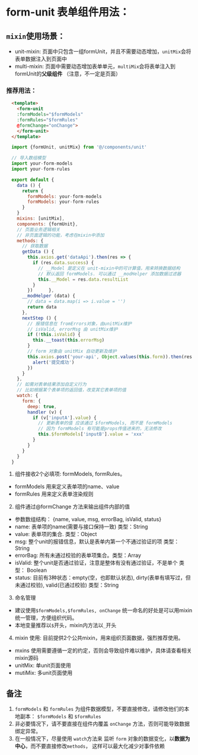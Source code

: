 # form-unit 表单组件用法：
## `mixin`使用场景：
- unit-mixin: 页面中只包含一组formUnit，并且不需要动态增加，`unitMix`会将表单数据注入到页面中
- multi-mixin: 页面中需要动态增加表单单元，`multiMix`会将表单注入到formUnit的**父级组件** （注意，不一定是页面）

### 推荐用法：
```html
  <template>
    <form-unit
    :formModels="$formModels"
    :formRules="$formRules"
    @formChange="onChange">
    </form-unit>
  </template>
```
```javascript
  import {formUnit, unitMix} from '@/components/unit'

  // 导入数组模型
  import your-form-models
  import your-form-rules

  export default {
    data () {
      return {
        formModels: your-form-models
        formModels: your-form-rules
      }
    }
    mixins: [unitMix],
    components: {formUnit},
    // 页面业务逻辑相关
    // 非页面逻辑的功能，考虑在mixin中添加
    methods: {
      // 获取数据
      getData () {
        this.axios.get('dataApi').then(res => {
          if (res.data.success) {
            // __Model 是定义在 unit-mixin中的可计算值，用来转换数据结构
            // 默认返回 formModels. 可以通过 __modHelper 添加数据过滤器
            this.__Model = res.data.resultList
          }
        })      },
      __modHelper (data) {
        // data = data.map(i => i.value = '')
        return data
      },
      nextStep () {
        // 报错信息在 fromErrors对象，由unitMix维护
        // isValid, errorMsg 由 unitMix维护
        if (!this.isValid) {
          this.__toast(this.errorMsg)
        }
        // form 对象由 unitMix 自动更新及维护
        this.axios.post('your-api', Object.values(this.form)).then(res => {
          alert('提交成功')
        })
      }
    },
    // 如需对表单结果添加自定义行为
    // 比如根据某个表单项的返回值，改变其它表单项的值
    watch: {
      form: {
        deep: true,
        handler (v) {
          if (v['inputA'].value) {
            // 更新表单的值 应该通过 $formModels, 而不是 formModels
            // 因为 formModels 有可能是props传值进来的，无法修改
            this.$formModels['inputB'].value = 'xxx'
          }
        }
      }
    }
  }
```
1. 组件接收2个必填项: formModels, formRules。
  - formModels 用来定义表单项的name、value
  - formRules 用来定义表单渲染规则
2. 组件通过@formChange 方法来输出组件内部的值
  - 参数数组结构： {name, value, msg, errorBag, isValid, status}
  - name: 表单项的name(需要与接口保持一致) 类型：String
  - value: 表单项的集合. 类型：Object
  - msg: 整个unit的报错信息，默认是表单内第一个不通过验证的项 类型：String
  - errorBag: 所有未通过校验的表单项集合。类型：Array
  - isValid: 整个unit是否通过验证，注意是整体有没有通过验证，不是单个 类型： Boolean
  - status: 目前有3种状态：empty(空，也即默认状态), dirty(表单有填写过，但未通过校验), valid(已通过校验) 类型：String
3. 命名管理
  - 建议使用`$formModels,$formRules, onChange` 统一命名的好处是可以用mixin统一管理，方便组织代码。
  - 本地变量推荐以`$`开头，mixin内方法以`_`开头

4. mixin 使用: 目前提供2个公共mixin，用来组织页面数据，强烈推荐使用。
  - mxins 使用需要遵循一定的约定，否则会导致组件难以维护，具体请查看相关mixin源码
  - unitMix: 单unit页面使用
  - mutiMix: 多unit页面使用

## 备注
1. `formModels` 和 `formRules` 为组件数据模型，不要直接修改，请修改他们的本地副本： `$formModels` 和 `$formRules`
2. 非必要情况下，请不要直接在组件内覆盖 `onChange` 方法，否则可能导致数据绑定异常。
3. 在一般情况下，尽量使用 `watch`方法来 监听 `form` 对象的数据变化，以**数据为中心**，而不要直接修改`methods`， 这样可以最大化减少对事件依赖